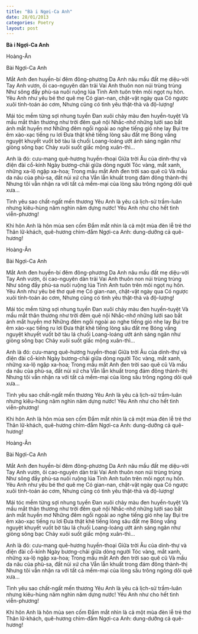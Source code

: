 ```yaml
---
title: "Bà i Ngợi-Ca Anh"
date: 28/01/2013
categories: Poetry
layout: post
---
```


**Bà i Ngợi-Ca Anh**

Hoàng-Ân

Bài Ngợi-Ca Anh


Mắt Anh đen huyền-bí đêm đông-phương
Da Anh nâu mầu đất mẹ diệu-vời
Tay Anh vươn, ôi cao-nguyên dàn trải
Vai Anh thuôn non núi trùng trùng
Như sông đầy phù-sa nuôi ruộng lúa
Tình Anh tuôn trên môi ngọt nụ hôn.
Yêu Anh như yêu bé thơ quê mẹ
Có gian-nan, chật-vật ngày qua
Có ngược xuôi tính-toán áo cơm,
Nhưng cũng có tình yêu thật-thà và độ-lượng!

Mái tóc mềm từng sợi nhung tuyền
Đan xuôi chảy màu đen huyền-tuyệt
Và mầu mắt thân thương như trời đêm quê nội
Nhắc-nhớ những lưới sao bắt ánh mắt huyền mơ
Những đêm ngồi ngoài ao nghe tiếng gió nhẹ lay
Bụi tre êm xào-xạc tiếng ru lơi
Đưa thật khẽ tiếng lòng sâu đất mẹ
Bóng vầng nguyệt khuyết vuốt bờ tàu lá chuối
Loang-loáng ướt ánh sáng ngân như giòng sông bạc
Chảy xuôi suốt giấc mộng xuân-thì...

Anh là đó: cưu-mang quê-hương huyền-thoại
Giữa trời Âu của dinh-thự và điện đài cổ-kính
Ngày bương-chải giữa dòng người
Tóc vàng, mắt xanh, những xa-lộ ngập xa-hoa;
Trong mầu mắt Anh đen trời sao quê cũ
Và mầu da nâu của phù-sa, đất núi xứ cha
Vẫn lẫn khuất trong đám đông thành-thị
Nhưng tôi vẫn nhận ra với tất cả mềm-mại
của lòng sâu trông ngóng dõi quê xưa...

Tình yêu sao chất-ngất mến thương
Yêu Anh là yêu cả lịch-sử trầm-luân
nhưng kiêu-hùng năm nghìn năm dựng nước!
Yêu Anh như cho hết tình viễn-phương!

Khi hôn Anh là hôn mùa sen cốm
Đắm mắt nhìn là cả một mùa đèn lễ trẻ thơ
Thân lữ-khách, quê-hương chìm-đắm
Ngợi-ca Anh: dung-dưỡng cả quê-hương!

Hoàng-Ân

Bài Ngợi-Ca Anh


Mắt Anh đen huyền-bí đêm đông-phương
Da Anh nâu mầu đất mẹ diệu-vời
Tay Anh vươn, ôi cao-nguyên dàn trải
Vai Anh thuôn non núi trùng trùng
Như sông đầy phù-sa nuôi ruộng lúa
Tình Anh tuôn trên môi ngọt nụ hôn.
Yêu Anh như yêu bé thơ quê mẹ
Có gian-nan, chật-vật ngày qua
Có ngược xuôi tính-toán áo cơm,
Nhưng cũng có tình yêu thật-thà và độ-lượng!

Mái tóc mềm từng sợi nhung tuyền
Đan xuôi chảy màu đen huyền-tuyệt
Và mầu mắt thân thương như trời đêm quê nội
Nhắc-nhớ những lưới sao bắt ánh mắt huyền mơ
Những đêm ngồi ngoài ao nghe tiếng gió nhẹ lay
Bụi tre êm xào-xạc tiếng ru lơi
Đưa thật khẽ tiếng lòng sâu đất mẹ
Bóng vầng nguyệt khuyết vuốt bờ tàu lá chuối
Loang-loáng ướt ánh sáng ngân như giòng sông bạc
Chảy xuôi suốt giấc mộng xuân-thì...

Anh là đó: cưu-mang quê-hương huyền-thoại
Giữa trời Âu của dinh-thự và điện đài cổ-kính
Ngày bương-chải giữa dòng người
Tóc vàng, mắt xanh, những xa-lộ ngập xa-hoa;
Trong mầu mắt Anh đen trời sao quê cũ
Và mầu da nâu của phù-sa, đất núi xứ cha
Vẫn lẫn khuất trong đám đông thành-thị
Nhưng tôi vẫn nhận ra với tất cả mềm-mại
của lòng sâu trông ngóng dõi quê xưa...

Tình yêu sao chất-ngất mến thương
Yêu Anh là yêu cả lịch-sử trầm-luân
nhưng kiêu-hùng năm nghìn năm dựng nước!
Yêu Anh như cho hết tình viễn-phương!

Khi hôn Anh là hôn mùa sen cốm
Đắm mắt nhìn là cả một mùa đèn lễ trẻ thơ
Thân lữ-khách, quê-hương chìm-đắm
Ngợi-ca Anh: dung-dưỡng cả quê-hương!

Hoàng-Ân

Bài Ngợi-Ca Anh


Mắt Anh đen huyền-bí đêm đông-phương
Da Anh nâu mầu đất mẹ diệu-vời
Tay Anh vươn, ôi cao-nguyên dàn trải
Vai Anh thuôn non núi trùng trùng
Như sông đầy phù-sa nuôi ruộng lúa
Tình Anh tuôn trên môi ngọt nụ hôn.
Yêu Anh như yêu bé thơ quê mẹ
Có gian-nan, chật-vật ngày qua
Có ngược xuôi tính-toán áo cơm,
Nhưng cũng có tình yêu thật-thà và độ-lượng!

Mái tóc mềm từng sợi nhung tuyền
Đan xuôi chảy màu đen huyền-tuyệt
Và mầu mắt thân thương như trời đêm quê nội
Nhắc-nhớ những lưới sao bắt ánh mắt huyền mơ
Những đêm ngồi ngoài ao nghe tiếng gió nhẹ lay
Bụi tre êm xào-xạc tiếng ru lơi
Đưa thật khẽ tiếng lòng sâu đất mẹ
Bóng vầng nguyệt khuyết vuốt bờ tàu lá chuối
Loang-loáng ướt ánh sáng ngân như giòng sông bạc
Chảy xuôi suốt giấc mộng xuân-thì...

Anh là đó: cưu-mang quê-hương huyền-thoại
Giữa trời Âu của dinh-thự và điện đài cổ-kính
Ngày bương-chải giữa dòng người
Tóc vàng, mắt xanh, những xa-lộ ngập xa-hoa;
Trong mầu mắt Anh đen trời sao quê cũ
Và mầu da nâu của phù-sa, đất núi xứ cha
Vẫn lẫn khuất trong đám đông thành-thị
Nhưng tôi vẫn nhận ra với tất cả mềm-mại
của lòng sâu trông ngóng dõi quê xưa...

Tình yêu sao chất-ngất mến thương
Yêu Anh là yêu cả lịch-sử trầm-luân
nhưng kiêu-hùng năm nghìn năm dựng nước!
Yêu Anh như cho hết tình viễn-phương!

Khi hôn Anh là hôn mùa sen cốm
Đắm mắt nhìn là cả một mùa đèn lễ trẻ thơ
Thân lữ-khách, quê-hương chìm-đắm
Ngợi-ca Anh: dung-dưỡng cả quê-hương!

